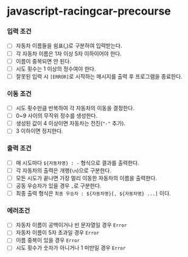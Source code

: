 # javascript-racingcar-precourse

### 입력 조건

- [ ] 자동차 이름들을 쉼표(,)로 구분하여 입력받는다.
- [ ] 각 자동차 이름은 1자 이상 5자 이하이어야 한다.
- [ ] 이름이 중복되면 안 된다.
- [ ] 시도 횟수는 1 이상의 정수여야 한다.
- [ ] 잘못된 입력 시 `[ERROR]`로 시작하는 메시지를 출력 후 프로그램을 종료한다.

### 이동 조건

- [ ] 시도 횟수만큼 반복하여 각 자동차의 이동을 결정한다.
- [ ] 0~9 사이의 무작위 정수를 생성한다.
- [ ] 생성된 값이 4 이상이면 자동차는 전진(`"-"` 추가).
- [ ] 3 이하이면 정지한다.

### 출력 조건

- [ ] 매 시도마다 `${자동차명} : -` 형식으로 결과를 출력한다.
- [ ] 각 자동차의 출력은 개행(`\n`)으로 구분한다.
- [ ] 모든 시도가 끝나면 가장 멀리 이동한 자동차의 이름을 출력한다.
- [ ] 공동 우승자가 있을 경우 `,`로 구분한다.
- [ ] 최종 출력 형식은 `최종 우승자 : ${자동차명}[, ${자동차명} ...]` 이다.

### 에러조건

- [ ] 자동차 이름이 공백이거나 빈 문자열일 경우 `Error`
- [ ] 자동차 이름이 5자 초과일 경우 `Error`
- [ ] 이름 중복이 있을 경우 `Error`
- [ ] 시도 횟수가 숫자가 아니거나 1 미만일 경우 `Error`
